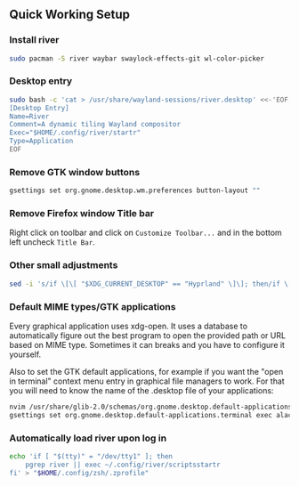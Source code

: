 ## Quick Working Setup
### Install river
```bash
sudo pacman -S river waybar swaylock-effects-git wl-color-picker
```
### Desktop entry
```bash
sudo bash -c 'cat > /usr/share/wayland-sessions/river.desktop' <<-'EOF'
[Desktop Entry]
Name=River
Comment=A dynamic tiling Wayland compositor
Exec="$HOME/.config/river/startr"
Type=Application
EOF
```
### Remove GTK window buttons 
```bash
gsettings set org.gnome.desktop.wm.preferences button-layout ""
```
### Remove Firefox window Title bar
Right click on toolbar and click on `Customize Toolbar...` and in the bottom left uncheck `Title Bar`.
### Other small adjustments
```bash
sed -i 's/if \[\[ "$XDG_CURRENT_DESKTOP" == "Hyprland" \]\]; then/if \[\[ "$XDG_CURRENT_DESKTOP" == "river" \]\]; then/' ~/.config/rofi/applets/bin/clipboard.sh
```
### Default MIME types/GTK applications
Every graphical application uses xdg-open. It uses a database to automatically figure out the best program to open the provided path or URL based on MIME type. Sometimes it can breaks and you have to configure it yourself.

Also to set the GTK default applications, for example if you want the "open in terminal" context menu entry in graphical file managers to work. For that you will need to know the name of the .desktop file of your applications: 
```bash
nvim /usr/share/glib-2.0/schemas/org.gnome.desktop.default-applications.gschema.xml
gsettings set org.gnome.desktop.default-applications.terminal exec alacritty.desktop
```
### Automatically load river upon log in
```bash
echo 'if [ "$(tty)" = "/dev/tty1" ]; then
    pgrep river || exec ~/.config/river/scriptsstartr
fi' > "$HOME/.config/zsh/.zprofile"
```
